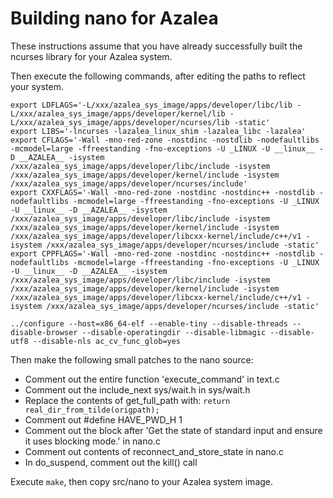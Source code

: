 # Building nano for Azalea

These instructions assume that you have already successfully built the ncurses library for your Azalea system.

Then execute the following commands, after editing the paths to reflect your system.

```
export LDFLAGS='-L/xxx/azalea_sys_image/apps/developer/libc/lib -L/xxx/azalea_sys_image/apps/developer/kernel/lib -L/xxx/azalea_sys_image/apps/developer/ncurses/lib -static'
export LIBS='-lncurses -lazalea_linux_shim -lazalea_libc -lazalea'
export CFLAGS='-Wall -mno-red-zone -nostdinc -nostdlib -nodefaultlibs -mcmodel=large -ffreestanding -fno-exceptions -U _LINUX -U __linux__ -D __AZALEA__ -isystem /xxx/azalea_sys_image/apps/developer/libc/include -isystem /xxx/azalea_sys_image/apps/developer/kernel/include -isystem /xxx/azalea_sys_image/apps/developer/ncurses/include'
export CXXFLAGS='-Wall -mno-red-zone -nostdinc -nostdinc++ -nostdlib -nodefaultlibs -mcmodel=large -ffreestanding -fno-exceptions -U _LINUX -U __linux__ -D __AZALEA__ -isystem /xxx/azalea_sys_image/apps/developer/libc/include -isystem /xxx/azalea_sys_image/apps/developer/kernel/include -isystem /xxx/azalea_sys_image/apps/developer/libcxx-kernel/include/c++/v1 -isystem /xxx/azalea_sys_image/apps/developer/ncurses/include -static'
export CPPFLAGS='-Wall -mno-red-zone -nostdinc -nostdinc++ -nostdlib -nodefaultlibs -mcmodel=large -ffreestanding -fno-exceptions -U _LINUX -U __linux__ -D __AZALEA__ -isystem /xxx/azalea_sys_image/apps/developer/libc/include -isystem /xxx/azalea_sys_image/apps/developer/kernel/include -isystem /xxx/azalea_sys_image/apps/developer/libcxx-kernel/include/c++/v1 -isystem /xxx/azalea_sys_image/apps/developer/ncurses/include -static'

../configure --host=x86_64-elf --enable-tiny --disable-threads --disable-browser --disable-operatingdir --disable-libmagic --disable-utf8 --disable-nls ac_cv_func_glob=yes
```

Then make the following small patches to the nano source:

- Comment out the entire function 'execute_command' in text.c
- Comment out the include_next sys/wait.h in sys/wait.h
- Replace the contents of get_full_path with: `return real_dir_from_tilde(origpath);`
- Comment out #define HAVE_PWD_H 1
- Comment out the block after 'Get the state of standard input and ensure it uses blocking mode.' in nano.c
- Comment out contents of reconnect_and_store_state in nano.c
- In do_suspend, comment out the kill() call

Execute `make`, then copy src/nano to your Azalea system image.
